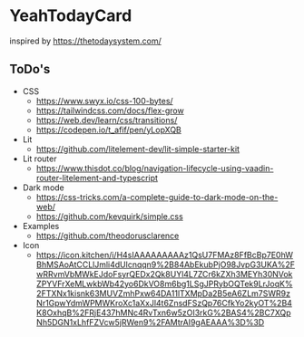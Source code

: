 # YeahTodayCard

inspired by https://thetodaysystem.com/

## ToDo's

- CSS
  - https://www.swyx.io/css-100-bytes/
  - https://tailwindcss.com/docs/flex-grow
  - https://web.dev/learn/css/transitions/
  - https://codepen.io/t_afif/pen/yLopXQB
- Lit
  - https://github.com/litelement-dev/lit-simple-starter-kit
- Lit router
  - https://www.thisdot.co/blog/navigation-lifecycle-using-vaadin-router-litelement-and-typescript
- Dark mode
  - https://css-tricks.com/a-complete-guide-to-dark-mode-on-the-web/
  - https://github.com/kevquirk/simple.css
- Examples
  - https://github.com/theodorusclarence
- Icon
  - https://icon.kitchen/i/H4sIAAAAAAAAAz1QsU7FMAz8FfBcBp7E0hWBhMSAoAtCCLlJmli4dUlcnqqn9%2B84AbEkubPjO98JvpG3UKA%2FwRRvmVbMWkEJdoFsyrQEDx2Qk8UYl4L7ZCr6kZXh3MEYh30NVokZPYVFrXeMLwkbWb42yo6DkVO8m6bg1LSgJPRybOQTek9LrJoqK%2FTXNx1kisnk63MUVZmhPxw64DA11lTXMpDa2B5eA6ZLm7SWR9zNr1GpwYdmWPMWKroXc1aXxJl4t6ZnsdFSzQp76CfkYo2kyOT%2B4K8OxhqB%2FRjE437hMNc4RvTxn6w5zOI3rkG%2BAS4%2BC7XQpNh5DGN1xLhfFZVcw5jRWen9%2FAMtrAI9gAEAAA%3D%3D
